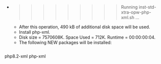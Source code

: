 * >>>>>>>>> Running inst-std-xtra-opw-php-xml.sh ...
  * After this operation, 490 kB of additional disk space will be used.
  * Install php-xml.
  * Disk size = 7570608K. Space Used = 712K. Runtime = 00:00:00:04.
  * The following NEW packages will be installed:
  ```bash
php8.2-xml php-xml
  ```
